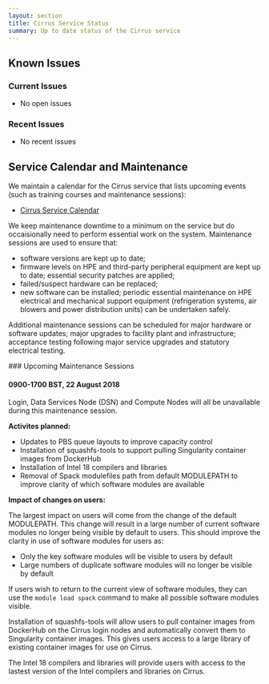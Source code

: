 ```yaml
---
layout: section
title: Cirrus Service Status
summary: Up to date status of the Cirrus service
---
```


## Known Issues

### Current Issues

- No open issues

### Recent Issues

- No recent issues

## Service Calendar and Maintenance

We maintain a calendar for the Cirrus service that lists upcoming events (such
as training courses and maintenance sessions):

- [Cirrus Service Calendar](calendar.html)

We keep maintenance downtime to a minimum on the service but do occaisionally
need to perform essential work on the system. Maintenance sessions are used to 
ensure that:

* software versions are kept up to date;
* firmware levels on HPE and third-party peripheral equipment are kept up to date;
essential security patches are applied;
* failed/suspect hardware can be replaced;
* new software can be installed;
periodic essential maintenance on HPE electrical and mechanical support equipment (refrigeration systems, air blowers and power distribution units) can be undertaken safely.

Additional maintenance sessions can be scheduled for major hardware or software updates; major upgrades to facility plant and infrastructure; acceptance testing following major service upgrades and statutory electrical testing.

### Upcoming Maintenance Sessions

#### 0900-1700 BST, 22 August 2018

Login, Data Services Node (DSN) and Compute Nodes will all be unavailable during this maintenance session.

**Activites planned:**
* Updates to PBS queue layouts to improve capacity control
* Installation of squashfs-tools to support pulling Singularity container images from DockerHub
* Installation of Intel 18 compilers and libraries
* Removal of Spack modulefiles path from default MODULEPATH to improve clarity of which software modules are available

**Impact of changes on users:**

The largest impact on users will come from the change of the default MODULEPATH. This change will result in
a large number of current software modules no longer being visible by default to users. This should improve the
clarity in use of software modules for users as:

* Only the key software modules will be visible to users by default
* Large numbers of duplicate software modules will no longer be visible by default

If users wish to return to the current view of software modules, they can use the `module load spack` command to
make all possible software modules visible.

Installation of squashfs-tools will allow users to pull container images from DockerHub on the Cirrus login
nodes and automatically convert them to Singularity container images. This gives users access to a large library
of existing container images for use on Cirrus.

The Intel 18 compilers and libraries will provide users with access to the lastest version of the Intel compilers
and libraries on Cirrus.
